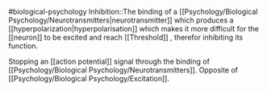 #biological-psychology 
Inhibition::The binding of a [[Psychology/Biological Psychology/Neurotransmitters|neurotransmitter]] which produces a [[hyperpolarization|hyperpolarisation]] which makes it more difficult for the [[neuron]] to be excited and reach [[Threshold]] , therefor inhibiting its function.
<!--SR:!2023-12-21,3,250-->

Stopping an [[action potential]] signal through the binding of [[Psychology/Biological Psychology/Neurotransmitters]]. Opposite of [[Psychology/Biological Psychology/Excitation]].